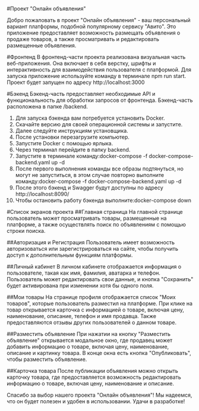 #Проект "Онлайн объявления" 

Добро пожаловать в проект "Онлайн объявления" - ваш персональный вариант платформы, подобной популярному сервису "Авито". Это приложение предоставляет возможность размещать объявления о продаже товаров, а также просматривать и редактировать размещенные объявления.


#Фронтенд
В фронтенд-части проекта реализована визуальная часть веб-приложения. Она включает в себя верстку, шрифты и интерактивность для взаимодействия пользователя с платформой.
Для запуска приложение используйте команду в терминале npm run start. Проект будет запущен по адресу http://localhost:3000

#Бэкенд
Бэкенд-часть предоставляет необходимые API и функциональность для обработки запросов от фронтенда. Бэкенд-часть расположена в папке /backend.

1. Для запуска бэкенда вам потребуется установить Docker.
2. Скачайте версию для своей операционной системы и запустите.
3. Далее следуйте инструкциям установщика.
4. После установки перезагрузите компьютер.
5. Запустите Docker с помощью ярлыка.
6. Через терминал перейдите в  папку backend.
7. Запустите в терминале команду:docker-compose -f docker-compose-backend.yaml up -d
8. После первого выполнения команды все образы подтянуться, но могут не запуститься, в этом случае повторно выполните команду:docker-compose -f docker-compose-backend.yaml up -d
9. После этого бэкенд и Swagger будут доступны по адресу http://localhost:8090/
10. Чтобы остановить работу бэкенда выполните:docker-compose down

#Список экранов проекта
##Главная страница
На главной странице пользователь может просматривать товары, размещенные на платформе, а также осуществлять поиск по объявлениям с помощью строки поиска.

##Авторизация и Регистрация
Пользователь имеет возможность авторизоваться или зарегистрироваться на сайте, чтобы получить доступ к дополнительным функциям платформы.

##Личный кабинет
В личном кабинете отображается информация о пользователе, такая как имя, фамилия, аватарка и телефон. Пользователь может редактировать свои данные, и кнопка "Сохранить" будет активирована при изменении хотя бы одного поля.


##Мои товары
На странице профиля отображается список "Моих товаров", которые пользователь разместил на платформе. При клике на товар открывается карточка с информацией о товаре, включая цену, наименование, описание, телефон и имя продавца. Также предоставляются отзывы других пользователей о данном товаре.


##Разместить объявление
При нажатии на кнопку "Разместить объявление" открывается модальное окно, где продавец может добавить информацию о товаре, включая цену, наименование, описание и картинку товара. В конце окна есть кнопка "Опубликовать", чтобы разместить объявление.


##Карточка товара
После публикации объявления можно открыть карточку товара, где предоставляется возможность редактировать информацию о товаре, включая цену, наименование и описание.


Спасибо за выбор нашего проекта "Онлайн объявления"! Мы надеемся, что он будет полезен и удобен в использовании. Удачи в разработке!

#